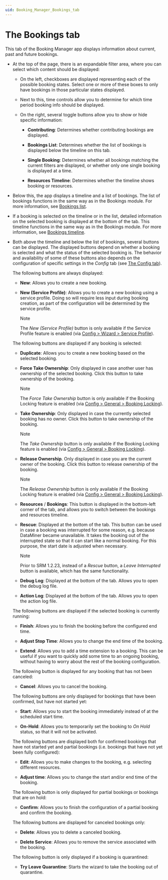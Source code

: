 ```yaml
---
uid: Booking_Manager_Bookings_tab
---
```


# The Bookings tab

This tab of the Booking Manager app displays information about current, past and future bookings.

- At the top of the page, there is an expandable filter area, where you can select which content should be displayed:

  - On the left, checkboxes are displayed representing each of the possible booking states. Select one or more of these boxes to only have bookings in those particular states displayed.

  - Next to this, time controls allow you to determine for which time period booking info should be displayed.

  - On the right, several toggle buttons allow you to show or hide specific information:

    - **Contributing**: Determines whether contributing bookings are displayed.

    - **Bookings List**: Determines whether the list of bookings is displayed below the timeline on this tab.

    - **Single Booking**: Determines whether all bookings matching the current filters are displayed, or whether only one single booking is displayed at a time.

    - **Resources Timeline**: Determines whether the timeline shows booking or resources.

- Below this, the app displays a timeline and a list of bookings. The list of bookings functions in the same way as in the Bookings module. For more information, see [Bookings list](xref:The_Bookings_module#bookings-list).

- If a booking is selected on the timeline or in the list, detailed information on the selected booking is displayed at the bottom of the tab. This timeline functions in the same way as in the Bookings module. For more information, see [Bookings timeline](xref:The_Bookings_module#bookings-timeline).

- Both above the timeline and below the list of bookings, several buttons can be displayed. The displayed buttons depend on whether a booking is selected and what the status of the selected booking is. The behavior and availability of some of these buttons also depends on the configuration of specific settings in the *Config* tab (see [The Config tab](xref:Booking_Manager_Config_tab)).

  The following buttons are always displayed:

  - **New**: Allows you to create a new booking.

  - **New (Service Profile)**: Allows you to create a new booking using a service profile. Doing so will require less input during booking creation, as part of the configuration will be determined by the service profile.

    > [!NOTE]
    > The *New (Service Profile)* button is only available if the Service Profile feature is enabled (via [Config > Wizard > Service Profile](xref:Booking_Manager_Config_tab#type-of-wizard-settings)).

  The following buttons are displayed if any booking is selected:

  - **Duplicate**: Allows you to create a new booking based on the selected booking.

  - **Force Take Ownership**: Only displayed in case another user has ownership of the selected booking. Click this button to take ownership of the booking.

    > [!NOTE]
    > The *Force Take Ownership* button is only available if the Booking Locking feature is enabled (via [Config > General > Booking Locking](xref:Booking_Manager_Config_tab#application-setup-settings)).

  - **Take Ownership**: Only displayed in case the currently selected booking has no owner. Click this button to take ownership of the booking.

    > [!NOTE]
    > The *Take Ownership* button is only available if the Booking Locking feature is enabled (via [Config > General > Booking Locking](xref:Booking_Manager_Config_tab#application-setup-settings)).

  - **Release Ownership**. Only displayed in case you are the current owner of the booking. Click this button to release ownership of the booking.

    > [!NOTE]
    > The *Release Ownership* button is only available if the Booking Locking feature is enabled (via [Config > General > Booking Locking](xref:Booking_Manager_Config_tab#application-setup-settings)).

  - **Resources** / **Bookings**: This button is displayed in the bottom-left corner of the tab, and allows you to switch between the bookings and resources timeline.

  - **Rescue**: Displayed at the bottom of the tab. This button can be used in case a booking was interrupted for some reason, e.g. because DataMiner became unavailable. It takes the booking out of the interrupted state so that it can start like a normal booking. For this purpose, the start date is adjusted when necessary.

    > [!NOTE]
    > Prior to SRM 1.2.23, instead of a *Rescue* button, a *Leave Interrupted* button is available, which has the same functionality. <!-- RN 28472 -->

  - **Debug Log**: Displayed at the bottom of the tab. Allows you to open the debug log file.

  - **Action Log**: Displayed at the bottom of the tab. Allows you to open the action log file.

  The following buttons are displayed if the selected booking is currently running:

  - **Finish**: Allows you to finish the booking before the configured end time.

  - **Adjust Stop Time**: Allows you to change the end time of the booking.

  - **Extend**: Allows you to add a time extension to a booking. This can be useful if you want to quickly add some time to an ongoing booking, without having to worry about the rest of the booking configuration.

  The following button is displayed for any booking that has not been canceled:

  - **Cancel**: Allows you to cancel the booking.

  The following buttons are only displayed for bookings that have been confirmed, but have not started yet:

  - **Start**: Allows you to start the booking immediately instead of at the scheduled start time.

  - **On-Hold**: Allows you to temporarily set the booking to *On Hold* status, so that it will not be activated.

  The following buttons are displayed both for confirmed bookings that have not started yet and partial bookings (i.e. bookings that have not yet been fully configured):

  - **Edit**: Allows you to make changes to the booking, e.g. selecting different resources.

  - **Adjust time**: Allows you to change the start and/or end time of the booking.

  The following button is only displayed for partial bookings or bookings that are on hold:

  - **Confirm**: Allows you to finish the configuration of a partial booking and confirm the booking.

  The following buttons are displayed for canceled bookings only:

  - **Delete**: Allows you to delete a canceled booking.

  - **Delete Service**: Allows you to remove the service associated with the booking.

  The following button is only displayed if a booking is quarantined:

  - **Try Leave Quarantine**: Starts the wizard to take the booking out of quarantine.
